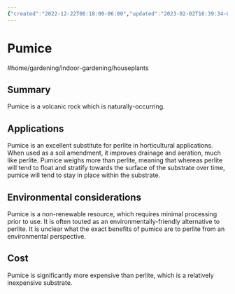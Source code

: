```yaml
---
{"created":"2022-12-22T06:18:00-06:00","updated":"2023-02-02T16:39:34-06:00","title":"Pumice","zettelgarden":true,"zettelType":"concept","dg-publish":true,"permalink":"/z/notes/pumice/","dgPassFrontmatter":true}
---
```


# Pumice
#home/gardening/indoor-gardening/houseplants 
## Summary
Pumice is a volcanic rock which is naturally-occurring. 

## Applications
Pumice is an excellent substitute for perlite in horticultural applications. When used as a soil amendment, it improves drainage and aeration, much like perlite. Pumice weighs more than perlite, meaning that whereas perlite will tend to float and stratify towards the surface of the substrate over time, pumice will tend to stay in place within the substrate.

## Environmental considerations
Pumice is a non-renewable resource, which requires minimal processing prior to use. It is often touted as an environmentally-friendly alternative to perlite. It is unclear what the exact benefits of pumice are to perlite from an environmental perspective.

## Cost
Pumice is significantly more expensive than perlite, which is a relatively inexpensive substrate.